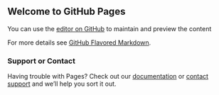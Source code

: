 ## Welcome to GitHub Pages

You can use the [editor on GitHub](https://github.com/rodrigopdc/br/edit/master/index.md) to maintain and preview the content 

For more details see [GitHub Flavored Markdown](https://guides.github.com/features/mastering-markdown/).

### Support or Contact

Having trouble with Pages? Check out our [documentation](https://help.github.com/categories/github-pages-basics/) or [contact support](https://github.com/contact) and we’ll help you sort it out.

<div class="wasteland"></div>
<div class="glass"></div>
